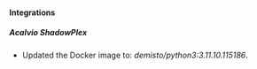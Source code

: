 
#### Integrations

##### Acalvio ShadowPlex

- Updated the Docker image to: *demisto/python3:3.11.10.115186*.
